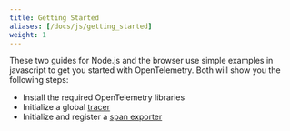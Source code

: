 ```yaml
---
title: Getting Started
aliases: [/docs/js/getting_started]
weight: 1
---
```


These two guides for Node.js and the browser use simple examples in javascript
to get you started with OpenTelemetry. Both will show you the following steps:

- Install the required OpenTelemetry libraries
- Initialize a global [tracer](/docs/reference/specification/trace/api/#tracer)
- Initialize and register a
  [span exporter](/docs/reference/specification/trace/sdk/#span-exporter)
